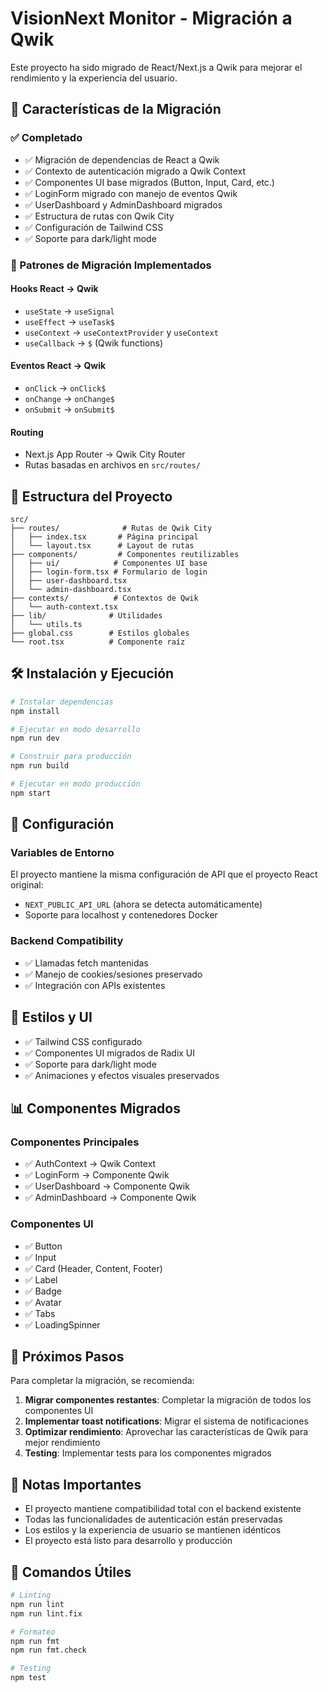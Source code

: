 # VisionNext Monitor - Migración a Qwik

Este proyecto ha sido migrado de React/Next.js a Qwik para mejorar el rendimiento y la experiencia del usuario.

## 🚀 Características de la Migración

### ✅ Completado
- ✅ Migración de dependencias de React a Qwik
- ✅ Contexto de autenticación migrado a Qwik Context
- ✅ Componentes UI base migrados (Button, Input, Card, etc.)
- ✅ LoginForm migrado con manejo de eventos Qwik
- ✅ UserDashboard y AdminDashboard migrados
- ✅ Estructura de rutas con Qwik City
- ✅ Configuración de Tailwind CSS
- ✅ Soporte para dark/light mode

### 🔄 Patrones de Migración Implementados

#### Hooks React → Qwik
- `useState` → `useSignal`
- `useEffect` → `useTask$`
- `useContext` → `useContextProvider` y `useContext`
- `useCallback` → `$` (Qwik functions)

#### Eventos React → Qwik
- `onClick` → `onClick$`
- `onChange` → `onChange$`
- `onSubmit` → `onSubmit$`

#### Routing
- Next.js App Router → Qwik City Router
- Rutas basadas en archivos en `src/routes/`

## 📁 Estructura del Proyecto

```
src/
├── routes/              # Rutas de Qwik City
│   ├── index.tsx       # Página principal
│   └── layout.tsx      # Layout de rutas
├── components/         # Componentes reutilizables
│   ├── ui/            # Componentes UI base
│   ├── login-form.tsx # Formulario de login
│   ├── user-dashboard.tsx
│   └── admin-dashboard.tsx
├── contexts/          # Contextos de Qwik
│   └── auth-context.tsx
├── lib/              # Utilidades
│   └── utils.ts
├── global.css        # Estilos globales
└── root.tsx          # Componente raíz
```

## 🛠️ Instalación y Ejecución

```bash
# Instalar dependencias
npm install

# Ejecutar en modo desarrollo
npm run dev

# Construir para producción
npm run build

# Ejecutar en modo producción
npm start
```

## 🔧 Configuración

### Variables de Entorno
El proyecto mantiene la misma configuración de API que el proyecto React original:
- `NEXT_PUBLIC_API_URL` (ahora se detecta automáticamente)
- Soporte para localhost y contenedores Docker

### Backend Compatibility
- ✅ Llamadas fetch mantenidas
- ✅ Manejo de cookies/sesiones preservado
- ✅ Integración con APIs existentes

## 🎨 Estilos y UI

- ✅ Tailwind CSS configurado
- ✅ Componentes UI migrados de Radix UI
- ✅ Soporte para dark/light mode
- ✅ Animaciones y efectos visuales preservados

## 📊 Componentes Migrados

### Componentes Principales
- ✅ AuthContext → Qwik Context
- ✅ LoginForm → Componente Qwik
- ✅ UserDashboard → Componente Qwik
- ✅ AdminDashboard → Componente Qwik

### Componentes UI
- ✅ Button
- ✅ Input
- ✅ Card (Header, Content, Footer)
- ✅ Label
- ✅ Badge
- ✅ Avatar
- ✅ Tabs
- ✅ LoadingSpinner

## 🔄 Próximos Pasos

Para completar la migración, se recomienda:

1. **Migrar componentes restantes**: Completar la migración de todos los componentes UI
2. **Implementar toast notifications**: Migrar el sistema de notificaciones
3. **Optimizar rendimiento**: Aprovechar las características de Qwik para mejor rendimiento
4. **Testing**: Implementar tests para los componentes migrados

## 🚨 Notas Importantes

- El proyecto mantiene compatibilidad total con el backend existente
- Todas las funcionalidades de autenticación están preservadas
- Los estilos y la experiencia de usuario se mantienen idénticos
- El proyecto está listo para desarrollo y producción

## 📝 Comandos Útiles

```bash
# Linting
npm run lint
npm run lint.fix

# Formateo
npm run fmt
npm run fmt.check

# Testing
npm test
```
